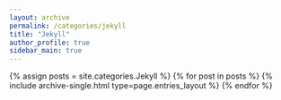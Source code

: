 ```yaml
---
layout: archive
permalink: /categories/jekyll
title: "Jekyll"
author_profile: true
sidebar_main: true
---
```

{% assign posts = site.categories.Jekyll %}
{% for post in posts %} {% include archive-single.html type=page.entries_layout %} {% endfor %}